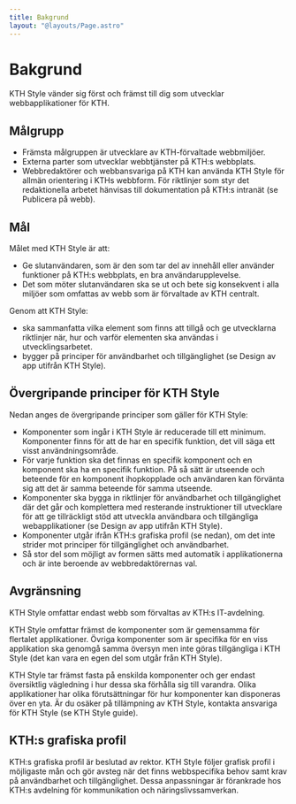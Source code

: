 ```yaml
---
title: Bakgrund
layout: "@layouts/Page.astro"
---
```


# Bakgrund

KTH Style vänder sig först och främst till dig som utvecklar webbapplikationer för KTH.

## Målgrupp

- Främsta målgruppen är utvecklare av KTH-förvaltade webbmiljöer.
- Externa parter som utvecklar webbtjänster på KTH:s webbplats.
- Webbredaktörer och webbansvariga på KTH kan använda KTH Style för allmän orientering i KTHs webbform. För riktlinjer som styr det redaktionella arbetet hänvisas till dokumentation på KTH:s intranät (se Publicera på webb).

## Mål

Målet med KTH Style är att:

- Ge slutanvändaren, som är den som tar del av innehåll eller använder funktioner på KTH:s webbplats, en bra användarupplevelse.
- Det som möter slutanvändaren ska se ut och bete sig konsekvent i alla miljöer som omfattas av webb som är förvaltade av KTH centralt.

Genom att KTH Style:

- ska sammanfatta vilka element som finns att tillgå och ge utvecklarna riktlinjer när, hur och varför elementen ska användas i utvecklingsarbetet.
- bygger på principer för användbarhet och tillgänglighet (se Design av app utifrån KTH Style).

## Övergripande principer för KTH Style

Nedan anges de övergripande principer som gäller för KTH Style:

- Komponenter som ingår i KTH Style är reducerade till ett minimum. Komponenter finns för att de har en specifik funktion, det vill säga ett visst användningsområde.
- För varje funktion ska det finnas en specifik komponent och en komponent ska ha en specifik funktion. På så sätt är utseende och beteende för en komponent ihopkopplade och användaren kan förvänta sig att det är samma beteende för samma utseende.
- Komponenter ska bygga in riktlinjer för användbarhet och tillgänglighet där det går och komplettera med resterande instruktioner till utvecklare för att ge tillräckligt stöd att utveckla användbara och tillgängliga webapplikationer (se Design av app utifrån KTH Style).
- Komponenter utgår ifrån KTH:s grafiska profil (se nedan), om det inte strider mot principer för tillgänglighet och användbarhet.
- Så stor del som möjligt av formen sätts med automatik i applikationerna och är inte beroende av webbredaktörernas val.

## Avgränsning

KTH Style omfattar endast webb som förvaltas av KTH:s IT-avdelning.

KTH Style omfattar främst de komponenter som är gemensamma för flertalet applikationer. Övriga komponenter som är specifika för en viss applikation ska genomgå samma översyn men inte göras tillgängliga i KTH Style (det kan vara en egen del som utgår från KTH Style).

KTH Style tar främst fasta på enskilda komponenter och ger endast översiktlig vägledning i hur dessa ska förhålla sig till varandra. Olika applikationer har olika förutsättningar för hur komponenter kan disponeras över en yta. Är du osäker på tillämpning av KTH Style, kontakta ansvariga för KTH Style (se KTH Style guide).

## KTH:s grafiska profil

KTH:s grafiska profil är beslutad av rektor. KTH Style följer grafisk profil i möjligaste mån och gör avsteg när det finns webbspecifika behov samt krav på användbarhet och tillgänglighet. Dessa anpassningar är förankrade hos KTH:s avdelning för kommunikation och näringslivssamverkan.
